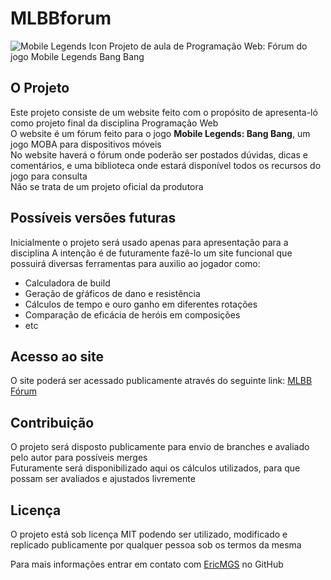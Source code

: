# MLBBforum 
![Mobile Legends Icon](https://upload.wikimedia.org/wikipedia/en/9/9e/Mobilelegends.png)
Projeto de aula de Programação Web: Fórum do jogo Mobile Legends Bang Bang  

## O Projeto  
Este projeto consiste de um website feito com o propósito de apresenta-ló como projeto final da disciplina Programação Web  
O website é um fórum feito para o jogo **Mobile Legends: Bang Bang**, um jogo MOBA para dispositivos móveis  
No website haverá o fórum onde poderão ser postados dúvidas, dicas e comentários, e uma biblioteca onde estará disponível todos os recursos do jogo para consulta  
Não se trata de um projeto oficial da produtora  

## Possíveis versões futuras
Inicialmente o projeto será usado apenas para apresentação para a disciplina
A intenção é de futuramente fazê-lo um site funcional que possuirá diversas ferramentas para auxilio ao jogador como:
 - Calculadora de build
 - Geração de gŕáficos de dano e resistência
 - Cálculos de tempo e ouro ganho em diferentes rotações
 - Comparação de eficácia de heróis em composições
 - etc

## Acesso ao site
O site poderá ser acessado publicamente através do seguinte link: [MLBB Fórum](https://ericmgs.github.io/MLBBforum/)

## Contribuição
O projeto será disposto publicamente para envio de branches e avaliado pelo autor para possíveis merges  
Futuramente será disponibilizado aqui os cálculos utilizados, para que possam ser avaliados e ajustados livremente

## Licença
O projeto está sob licença MIT podendo ser utilizado, modificado e replicado publicamente por qualquer pessoa sob os termos da mesma  
  
   
 Para mais informações entrar em contato com [EricMGS](https://github.com/EricMGS) no GitHub  
